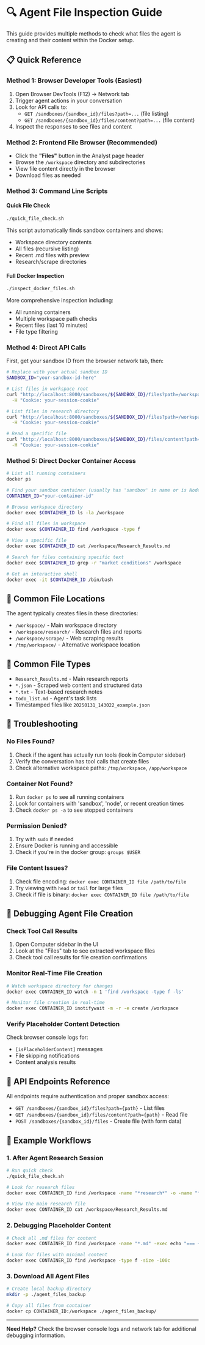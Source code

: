 # 🔍 Agent File Inspection Guide

This guide provides multiple methods to check what files the agent is creating and their content within the Docker setup.

## 📋 Quick Reference

### Method 1: Browser Developer Tools (Easiest)
1. Open Browser DevTools (F12) → Network tab
2. Trigger agent actions in your conversation
3. Look for API calls to:
   - `GET /sandboxes/{sandbox_id}/files?path=...` (file listing)
   - `GET /sandboxes/{sandbox_id}/files/content?path=...` (file content)
4. Inspect the responses to see files and content

### Method 2: Frontend File Browser (Recommended)
- Click the **"Files"** button in the Analyst page header
- Browse the `/workspace` directory and subdirectories
- View file content directly in the browser
- Download files as needed

### Method 3: Command Line Scripts

#### Quick File Check
```bash
./quick_file_check.sh
```
This script automatically finds sandbox containers and shows:
- Workspace directory contents
- All files (recursive listing)
- Recent .md files with preview
- Research/scrape directories

#### Full Docker Inspection
```bash
./inspect_docker_files.sh
```
More comprehensive inspection including:
- All running containers
- Multiple workspace path checks
- Recent files (last 10 minutes)
- File type filtering

### Method 4: Direct API Calls

First, get your sandbox ID from the browser network tab, then:

```bash
# Replace with your actual sandbox ID
SANDBOX_ID="your-sandbox-id-here"

# List files in workspace root
curl "http://localhost:8000/sandboxes/${SANDBOX_ID}/files?path=/workspace" \
  -H "Cookie: your-session-cookie"

# List files in research directory
curl "http://localhost:8000/sandboxes/${SANDBOX_ID}/files?path=/workspace/research" \
  -H "Cookie: your-session-cookie"

# Read a specific file
curl "http://localhost:8000/sandboxes/${SANDBOX_ID}/files/content?path=/workspace/Research_Results.md" \
  -H "Cookie: your-session-cookie"
```

### Method 5: Direct Docker Container Access

```bash
# List all running containers
docker ps

# Find your sandbox container (usually has 'sandbox' in name or is Node.js based)
CONTAINER_ID="your-container-id"

# Browse workspace directory
docker exec $CONTAINER_ID ls -la /workspace

# Find all files in workspace
docker exec $CONTAINER_ID find /workspace -type f

# View a specific file
docker exec $CONTAINER_ID cat /workspace/Research_Results.md

# Search for files containing specific text
docker exec $CONTAINER_ID grep -r "market conditions" /workspace

# Get an interactive shell
docker exec -it $CONTAINER_ID /bin/bash
```

## 📁 Common File Locations

The agent typically creates files in these directories:

- `/workspace/` - Main workspace directory
- `/workspace/research/` - Research files and reports
- `/workspace/scrape/` - Web scraping results
- `/tmp/workspace/` - Alternative workspace location

## 📄 Common File Types

- `Research_Results.md` - Main research reports
- `*.json` - Scraped web content and structured data
- `*.txt` - Text-based research notes
- `todo_list.md` - Agent's task lists
- Timestamped files like `20250131_143022_example.json`

## 🔧 Troubleshooting

### No Files Found?
1. Check if the agent has actually run tools (look in Computer sidebar)
2. Verify the conversation has tool calls that create files
3. Check alternative workspace paths: `/tmp/workspace`, `/app/workspace`

### Container Not Found?
1. Run `docker ps` to see all running containers
2. Look for containers with 'sandbox', 'node', or recent creation times
3. Check `docker ps -a` to see stopped containers

### Permission Denied?
1. Try with `sudo` if needed
2. Ensure Docker is running and accessible
3. Check if you're in the docker group: `groups $USER`

### File Content Issues?
1. Check file encoding: `docker exec CONTAINER_ID file /path/to/file`
2. Try viewing with `head` or `tail` for large files
3. Check if file is binary: `docker exec CONTAINER_ID file /path/to/file`

## 🐛 Debugging Agent File Creation

### Check Tool Call Results
1. Open Computer sidebar in the UI
2. Look at the "Files" tab to see extracted workspace files
3. Check tool call results for file creation confirmations

### Monitor Real-Time File Creation
```bash
# Watch workspace directory for changes
docker exec CONTAINER_ID watch -n 1 'find /workspace -type f -ls'

# Monitor file creation in real-time
docker exec CONTAINER_ID inotifywait -m -r -e create /workspace
```

### Verify Placeholder Content Detection
Check browser console logs for:
- `[isPlaceholderContent]` messages
- File skipping notifications
- Content analysis results

## 🔗 API Endpoints Reference

All endpoints require authentication and proper sandbox access:

- `GET /sandboxes/{sandbox_id}/files?path={path}` - List files
- `GET /sandboxes/{sandbox_id}/files/content?path={path}` - Read file
- `POST /sandboxes/{sandbox_id}/files` - Create file (with form data)

## 📝 Example Workflows

### 1. After Agent Research Session
```bash
# Run quick check
./quick_file_check.sh

# Look for research files
docker exec CONTAINER_ID find /workspace -name "*research*" -o -name "*Results*"

# View the main research file
docker exec CONTAINER_ID cat /workspace/Research_Results.md
```

### 2. Debugging Placeholder Content
```bash
# Check all .md files for content
docker exec CONTAINER_ID find /workspace -name "*.md" -exec echo "=== {} ===" \; -exec cat {} \;

# Look for files with minimal content
docker exec CONTAINER_ID find /workspace -type f -size -100c
```

### 3. Download All Agent Files
```bash
# Create local backup directory
mkdir -p ./agent_files_backup

# Copy all files from container
docker cp CONTAINER_ID:/workspace ./agent_files_backup/
```

---

**Need Help?** Check the browser console logs and network tab for additional debugging information.